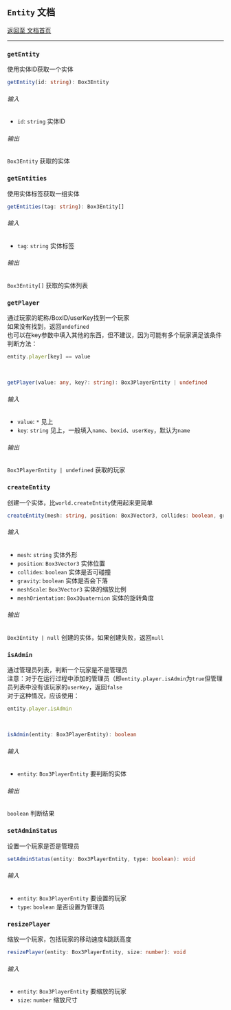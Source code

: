 ## `Entity` 文档
[返回至 文档首页](./index.md)
***
### `getEntity`
使用实体ID获取一个实体
```typescript
getEntity(id: string): Box3Entity
```
###### 输入
- `id`: `string` 实体ID
###### 输出
`Box3Entity` 获取的实体
### `getEntities`
使用实体标签获取一组实体
```typescript
getEntities(tag: string): Box3Entity[]
```
###### 输入
- `tag`: `string` 实体标签
###### 输出
`Box3Entity[]` 获取的实体列表
### `getPlayer`
通过玩家的昵称/BoxID/userKey找到一个玩家  
如果没有找到，返回`undefined`  
也可以在key参数中填入其他的东西，但不建议，因为可能有多个玩家满足该条件  
判断方法：
```javascript
entity.player[key] == value
```
<br>

```typescript
getPlayer(value: any, key?: string): Box3PlayerEntity | undefined
```
###### 输入
- `value`: `*` 见上
- `key`: `string` 见上，一般填入`name`、`boxid`、`userKey`，默认为`name`
###### 输出
`Box3PlayerEntity | undefined` 获取的玩家
### `createEntity`
创建一个实体，比`world.createEntity`使用起来更简单
```typescript
createEntity(mesh: string, position: Box3Vector3, collides: boolean, gravity: boolean, meshScale?: Box3Vector3, meshOrientation?: Box3Quaternion): Box3Entity | null
```
###### 输入
- `mesh`: `string` 实体外形
- `position`: `Box3Vector3` 实体位置
- `collides`: `boolean` 实体是否可碰撞
- `gravity`: `boolean` 实体是否会下落
- `meshScale`: `Box3Vector3` 实体的缩放比例
- `meshOrientation`: `Box3Quaternion` 实体的旋转角度
###### 输出
`Box3Entity | null` 创建的实体，如果创建失败，返回`null`
### `isAdmin`
通过管理员列表，判断一个玩家是不是管理员  
注意：对于在运行过程中添加的管理员（即`entity.player.isAdmin`为`true`但管理员列表中没有该玩家的`userKey`，返回`false`  
对于这种情况，应该使用：
```javascript
entity.player.isAdmin
```
<br>

```typescript
isAdmin(entity: Box3PlayerEntity): boolean
```
###### 输入
- `entity`: `Box3PlayerEntity` 要判断的实体
###### 输出
`boolean` 判断结果
### `setAdminStatus`
设置一个玩家是否是管理员
```typescript
setAdminStatus(entity: Box3PlayerEntity, type: boolean): void
```
###### 输入
- `entity`: `Box3PlayerEntity` 要设置的玩家
- `type`: `boolean` 是否设置为管理员
### `resizePlayer`
缩放一个玩家，包括玩家的移动速度&跳跃高度
```typescript
resizePlayer(entity: Box3PlayerEntity, size: number): void
```
###### 输入
- `entity`: `Box3PlayerEntity` 要缩放的玩家
- `size`: `number` 缩放尺寸